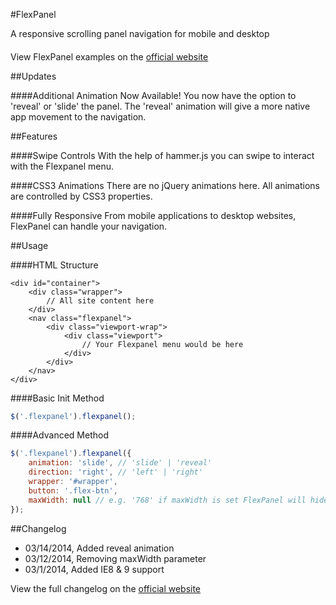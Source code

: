 #FlexPanel

A responsive scrolling panel navigation for mobile and desktop

####
View FlexPanel examples on the [official website](http://flexpanel.connekthq.com)

##Updates

####Additional Animation Now Available!
You now have the option to 'reveal' or 'slide' the panel. The 'reveal' animation will give a more native app movement to the navigation.

##Features

####Swipe Controls
With the help of hammer.js you can swipe to interact with the Flexpanel menu.

####CSS3 Animations
There are no jQuery animations here. All animations are controlled by CSS3 properties.

####Fully Responsive
From mobile applications to desktop websites, FlexPanel can handle your navigation.

##Usage

####HTML Structure
```
<div id="container">
	<div class="wrapper">
		// All site content here
	</div>
	<nav class="flexpanel">
		<div class="viewport-wrap">
			<div class="viewport">
				// Your Flexpanel menu would be here
			</div>
		</div>
	</nav>
</div>
```

####Basic Init Method
```javascript
$('.flexpanel').flexpanel();
```

####Advanced Method
```javascript
$('.flexpanel').flexpanel({
    animation: 'slide', // 'slide' | 'reveal'
    direction: 'right', // 'left' | 'right'
    wrapper: '#wrapper',
    button: '.flex-btn',  
    maxWidth: null // e.g. '768' if maxWidth is set FlexPanel will hide if viewport is larger then value
});
```

##Changelog
- 03/14/2014, Added reveal animation
- 03/12/2014, Removing maxWidth parameter
- 03/1/2014, Added IE8 & 9 support

View the full changelog on the [official website](http://flexpanel.connekthq.com/#changelog) 

